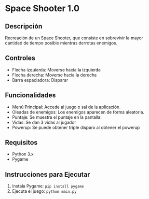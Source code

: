 # Space Shooter 1.0

## Descripción
Recreación de un Space Shooter, que consiste en sobrevivir la mayor cantidad de tiempo posible mientras derrotas enemigos.

## Controles
- Flecha izquierda: Moverse hacia la izquierda
- Flecha derecha: Moverse hacia la derecha
- Barra espaciadora: Disparar

## Funcionalidades
- Menú Principal: Accede al juego o sal de la aplicación.
- Oleadas de enemigos: Los enemigos aparecen de forma aleatoria.
- Puntaje: Se muestra el puntaje en la pantalla.
- Vidas: Se dan 3 vidas al jugador
- Powerup: Se puede obtener triple disparo al obtener el powerup

## Requisitos
- Python 3.x
- Pygame

## Instrucciones para Ejecutar
1. Instala Pygame: `pip install pygame`
2. Ejecuta el juego: `python main.py`
